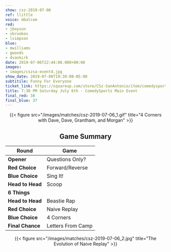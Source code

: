 ```yaml
---
show: csz-2019-07-06
ref: llittle
voice: mbalcom
red:
- jboyson
- sbrookes
- lsimpson
blue:
- mwilliams
- gwoods
- dvankirk
date: 2019-07-06T22:44:08.000+00:00
images:
- images/cszsa-event4.jpg
show_date: 2019-07-06T19:30:00-05:00
subtitile: Funny For Everyone
ticket_link: https://squareup.com/store/CSz-SanAntonio/item/comedysportz-saturday-july
title: 7:30 PM Saturday July 6th - ComedySportz Main Event
final_red: 38
final_blue: 37
---
```


<center>

{{< figure src="/images/matches/csz-2019-07-06_1.gif" title="4 Corners with Dave, Dave, Grantham, and Morgan" >}}

## Game Summary

| **Round** | **Game** |
|--------------|------|
| **Opener**       |Questions Only?|
| **Red Choice**   |Forward/Reverse|
| **Blue Choice**  |Sing It!|
| **Head to Head** |Scoop|
| **6 Things**     |      |
| **Head to Head** |Beastie Rap|
| **Red Choice**   |Naive Replay|
| **Blue Choice**  |4 Corners|
| **Final Chance** |Letters From Camp|

{{< figure src="/images/matches/csz-2019-07-06_2.jpg" title="The Evolution of Naive Replay" >}}

</center>

